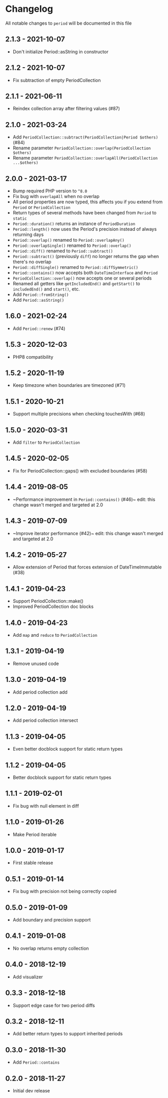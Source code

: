 # Changelog

All notable changes to `period` will be documented in this file

## 2.1.3 - 2021-10-07

- Don't initialize Period::asString in constructor

## 2.1.2 - 2021-10-07

- Fix subtraction of empty PeriodCollection

## 2.1.1 - 2021-06-11

- Reindex collection array after filtering values (#87)

## 2.1.0 - 2021-03-24

- Add `PeriodCollection::subtract(PeriodCollection|Period $others)` (#84)
- Rename parameter `PeriodCollection::overlap(PeriodCollection $others)`
- Rename parameter `PeriodCollection::overlapAll(PeriodCollection ...$others)`

## 2.0.0 - 2021-03-17

- Bump required PHP version to `^8.0`
- Fix bug with `overlapAll` when no overlap
- All period properties are now typed, this affects you if you extend from `Period` or `PeriodCollection`
- Return types of several methods have been changed from `Period` to `static`
- `Period::duration()` returns an instance of `PeriodDuration`
- `Period::length()` now uses the Period's precision instead of always returning days
- `Period::overlap()` renamed to `Period::overlapAny()`
- `Period::overlapSingle()` renamed to `Period::overlap()`
- `Period::diff()` renamed to `Period::subtract()`
- `Period::subtract()` (previously `diff`) no longer returns the gap when there's no overlap
- `Period::diffSingle()` renamed to `Period::diffSymmetric()`
- `Period::contains()` now accepts both `DateTimeInterface` and `Period`
- `PeriodCollection::overlap()` now accepts one or several periods
- Renamed all getters like `getIncludedEnd()` and `getStart()` to `includedEnd()` and `start()`, etc. 
- Add `Period::fromString()`
- Add `Period::asString()`

## 1.6.0 - 2021-02-24

- Add `Period::renew` (#74)

## 1.5.3 - 2020-12-03

- PHP8 compatibility

## 1.5.2 - 2020-11-19

- Keep timezone when boundaries are timezoned (#71)

## 1.5.1 - 2020-10-21

- Support multiple precisions when checking touchesWith (#68)

## 1.5.0 - 2020-03-31

- Add `filter` to `PeriodCollection` 

## 1.4.5 - 2020-02-05

- Fix for PeriodCollection::gaps() with excluded boundaries (#58)

## 1.4.4 - 2019-08-05

- ~Performance improvement in `Period::contains()` (#46)~ edit: this change wasn't merged and targeted at 2.0

## 1.4.3 - 2019-07-09

- ~Improve iterator performance (#42)~ edit: this change wasn't merged and targeted at 2.0

## 1.4.2 - 2019-05-27

- Allow extension of Period that forces extension of DateTimeImmutable (#38)

## 1.4.1 - 2019-04-23

- Support PeriodCollection::make()
- Improved PeriodCollection doc blocks

## 1.4.0 - 2019-04-23

- Add `map` and `reduce` to `PeriodCollection`

## 1.3.1 - 2019-04-19

- Remove unused code

## 1.3.0 - 2019-04-19

- Add period collection add

## 1.2.0 - 2019-04-19

- Add period collection intersect

## 1.1.3 - 2019-04-05

- Even better docblock support for static return types

## 1.1.2 - 2019-04-05

- Better docblock support for static return types

## 1.1.1 - 2019-02-01

- Fix bug with null element in diff

## 1.1.0 - 2019-01-26

- Make Period iterable

## 1.0.0 - 2019-01-17

- First stable release

## 0.5.1 - 2019-01-14

- Fix bug with precision not being correctly copied

## 0.5.0 - 2019-01-09

- Add boundary and precision support

## 0.4.1 - 2019-01-08

- No overlap returns empty collection

## 0.4.0 - 2018-12-19

- Add visualizer

## 0.3.3 - 2018-12-18

- Support edge case for two period diffs

## 0.3.2 - 2018-12-11

- Add better return types to support inherited periods

## 0.3.0 - 2018-11-30

- Add `Period::contains`

## 0.2.0 - 2018-11-27

- Initial dev release
